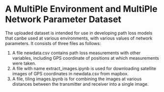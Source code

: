 # A MultiPle Environment and MultiPle Network Parameter Dataset


The uploaded dataset is intended for use in developing path loss models that canbe used at various environments, with various values of network parameters. It consists of three files as follows:
 
1) A file newdata.csv contains path loss measurements with other variables, including GPS coordinate of positions at which measurements were taken. 
2) A file with name extract_images.ipynb is used for downloading satellite images of GPS coordinates in newdata.csv from mapbox. 
3) A file, tiling images.ipynb is for combining the images at various distances between the transmitter and receiver into a single image.
